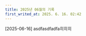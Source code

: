 ```yaml
---
title: 2025년 06월의 기록
first_writed_at: 2025. 6. 16. 02:42
---    
```

[2025-06-16] asdfasdfadfa히히히    